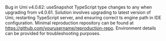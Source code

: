 Bug in Umi v4.0.62: useSnapshot TypeScript type changes to any when upgrading from v4.0.61. Solution involves upgrading to latest version of Umi, restarting TypeScript server, and ensuring correct ts engine path in IDE configuration. Minimal reproduction repository can be found at <https://github.com/yourusername/reproduction-repo>. Environment details can be provided for troubleshooting purposes.
